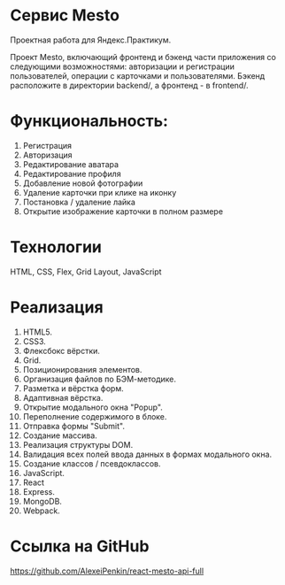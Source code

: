 # Сервис Mesto
Проектная работа для Яндекс.Практикум.

Проект Mesto, включающий фронтенд и бэкенд части приложения со следующими возможностями: авторизации и регистрации пользователей, операции с карточками и пользователями. Бэкенд расположите в директории backend/, а фронтенд - в frontend/.

# Функциональность:
1.	Регистрация
2.	Авторизация
3.	Редактирование аватара
4.	Редактирование профиля
5.	Добавление новой фотографии
6.	Удаление карточки при клике на иконку
7.	Постановка / удаление лайка
8.	Открытие изображение карточки в полном размере

# Технологии
HTML, 
CSS, 
Flex, 
Grid Layout, 
JavaScript

# Реализация
1.	HTML5.
2.	CSS3.
3.	Флексбокс вёрстки.
4.	Grid.
5.	Позиционирования элементов.
6.	Организация файлов по БЭМ-методике.
7.	Разметка и вёрстка форм.
8.	Адаптивная вёрстка.
9.	Открытие модального окна "Popup".
10.	Переполнение содержимого в блоке.
11.	Отправка формы "Submit".
12.	Создание массива.
13.	Реализация структуры DOM.
14.	Валидация всех полей ввода данных в формах модального окна.
15.	Создание классов / псевдоклассов.
16.	JavaScript.
17.	React
18.	Express.
19.	MongoDB.
20.	Webpack.


# Ссылка на GitHub
https://github.com/AlexeiPenkin/react-mesto-api-full
